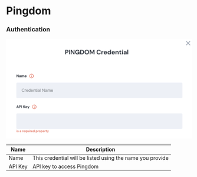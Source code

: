 # Pingdom

### Authentication

![Information needed to onboard Pingdom connector](<../../../.gitbook/assets/Screen Shot 2022-06-15 at 7.35.07 PM.png>)

| Name    | Description                                               |
| ------- | --------------------------------------------------------- |
| Name    | This credential will be listed using the name you provide |
| API Key | API key to access Pingdom                                 |

